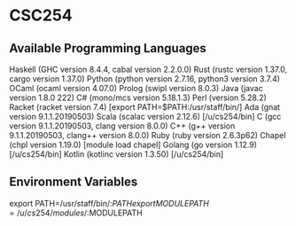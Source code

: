 # CSC254

## Available Programming Languages
Haskell (GHC version 8.4.4, cabal version 2.2.0.0)
Rust (rustc version 1.37.0, cargo version 1.37.0)
Python (python version 2.7.16, python3 version 3.7.4)
OCaml (ocaml version 4.07.0)
Prolog (swipl version 8.0.3)
Java (javac version 1.8.0 222)
C# (mono/mcs version 5.18.1.3)
Perl (version 5.28.2)
Racket (racket version 7.4) [export PATH=$PATH:/usr/staff/bin/]
Ada (gnat version 9.1.1.20190503)
Scala (scalac version 2.12.6) [/u/cs254/bin]
C (gcc version 9.1.1.20190503, clang version 8.0.0)
C++ (g++ version 9.1.1.20190503, clang++ version 8.0.0)
Ruby (ruby version 2.6.3p62)
Chapel (chpl version 1.19.0) [module load chapel]
Golang (go version 1.12.9) [/u/cs254/bin]
Kotlin (kotlinc version 1.3.50) [/u/cs254/bin]

## Environment Variables
export PATH=/usr/staff/bin/:$PATH
export MODULEPATH=/u/cs254/modules/:$MODULEPATH